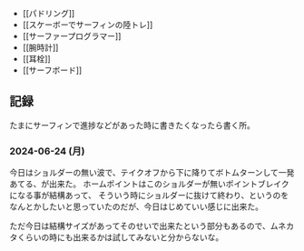 - [[パドリング]]
- [[スケーボーでサーフィンの陸トレ]]
- [[サーファープログラマー]]
- [[腕時計]]
- [[耳栓]]
- [[サーフボード]]

## 記録

たまにサーフィンで進捗などがあった時に書きたくなったら書く所。

### 2024-06-24 (月)

今日はショルダーの無い波で、テイクオフから下に降りてボトムターンして一発あてる、が出来た。
ホームポイントはこのショルダーが無いポイントブレイクになる事が結構あって、
そういう時にショルダーに抜けて終わり、というのをなんとかしたいと思っていたのだが、今日はじめていい感じに出来た。

ただ今日は結構サイズがあってそのせいで出来たという部分もあるので、ムネカタくらいの時にも出来るかは試してみないと分からないな。